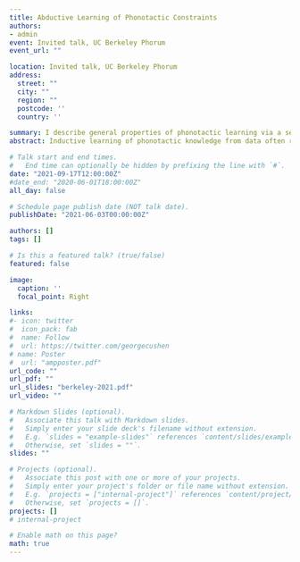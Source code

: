 ```yaml
---
title: Abductive Learning of Phonotactic Constraints
authors:
- admin
event: Invited talk, UC Berkeley Phorum
event_url: ""

location: Invited talk, UC Berkeley Phorum
address:
  street: ""
  city: ""
  region: ""
  postcode: ''
  country: ''

summary: I describe general properties of phonotactic learning via a series of non-statistical abductive inference algorithms   
abstract: Inductive learning of phonotactic knowledge from data often relies on statistical heuristics to select plausible phonotactic constraints, such as in the popular Maximum Entropy learners (Hayes & Wilson 2008). Wilson & Gallagher (2018) claim that such statistical heuristics are necessary, given that feature-based constraints allow for exponentially large hypothesis spaces. I show that such statistical heuristics are unnecessary, by providing a series of non-statistical algorithms which use abduction to select the most general feature-based constraint grammars for both local and long-distance phonotactics. I compare these algorithms to MaxEnt grammars to showcase their similar behavior on synthetic and natural phonotactic data. Like any algorithms, these help us clarify general properties of phonotactic learning. 1) the space of possible constraints possesses significant structure (a partial order) that learners can easily exploit, 2) even given this structure, there are multiple pairwise incomparable grammars which are surface-true, and 3) particular constraint selection is due to the particular abductive (not inductive) principles learners possess which guide the search, regardless of whether such principles are statistically formulated or not.

# Talk start and end times.
#   End time can optionally be hidden by prefixing the line with `#`.
date: "2021-09-17T12:00:00Z"
#date_end: "2020-06-01T18:00:00Z"
all_day: false

# Schedule page publish date (NOT talk date).
publishDate: "2021-06-03T00:00:00Z"

authors: []
tags: []

# Is this a featured talk? (true/false)
featured: false

image:
  caption: ''
  focal_point: Right

links:
#- icon: twitter
#  icon_pack: fab
#  name: Follow
#  url: https://twitter.com/georgecushen
# name: Poster
#  url: "ampposter.pdf"
url_code: ""
url_pdf: ""
url_slides: "berkeley-2021.pdf"
url_video: ""

# Markdown Slides (optional).
#   Associate this talk with Markdown slides.
#   Simply enter your slide deck's filename without extension.
#   E.g. `slides = "example-slides"` references `content/slides/example-slides.md`.
#   Otherwise, set `slides = ""`.
slides: ""

# Projects (optional).
#   Associate this post with one or more of your projects.
#   Simply enter your project's folder or file name without extension.
#   E.g. `projects = ["internal-project"]` references `content/project/deep-learning/index.md`.
#   Otherwise, set `projects = []`.
projects: []
# internal-project

# Enable math on this page?
math: true
---
```

